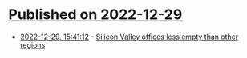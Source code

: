 # [Published on 2022-12-29](index.md)

* [2022-12-29, 15:41:12](https://news.ycombinator.com/item?id=34173712) - [Silicon Valley offices less empty than other regions](https://www.paloaltoonline.com/news/2022/12/27/silicon-valley-offices-less-empty-than-other-regions)
